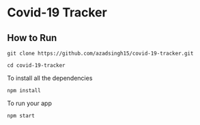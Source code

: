 # Covid-19 Tracker















## How to Run

```shell
git clone https://github.com/azadsingh15/covid-19-tracker.git
```

```shell 
cd covid-19-tracker
```

To install all the dependencies

```shell
npm install
```

To run your app

```shell
npm start
```
